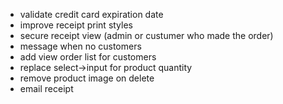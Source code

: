 - validate credit card expiration date
- improve receipt print styles
- secure receipt view (admin or custumer who made the order)
- message when no customers
- add view order list for customers
- replace select->input for product quantity
- remove product image on delete
- email receipt